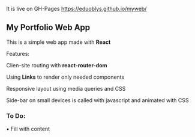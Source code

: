 It is live on GH-Pages  https://eduoblys.github.io/myweb/
<div>

  <h2>My Portfolio Web App</h2>
  <p>This is a simple web app made with <b>React</b></p>
  <p>Features:</p>
  <p>Clien-site routing with <b>react-router-dom</b></p>
  <p>Using <b>Links</b> to render only needed components</p>
  <p>Responsive layout using media queries and CSS</p>
  <p>Side-bar on small devices is called with javascript and animated with CSS</p>
  <p></p>
  <h3>To Do:</h3>
  <p>• Fill with content</p>
  
  
</div>
